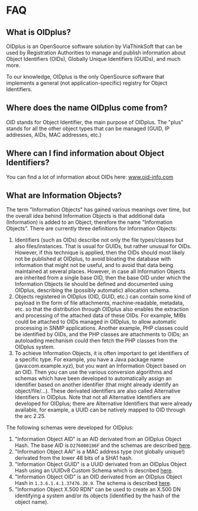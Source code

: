 
# FAQ

## What is OIDplus?

OIDplus is an OpenSource software solution by ViaThinkSoft that can be used by Registration Authorities to manage and publish information about Object Identifiers (OIDs), Globally Unique Identifiers (GUIDs), and much more.

To our knowledge, OIDplus is the only OpenSource software that implements a general (not application-specific) registry for Object Identifiers.

## Where does the name OIDplus come from?

OID stands for Object Identifier, the main purpose of OIDplus. The "plus" stands for all the other object types that can be managed (GUID, IP addresses, AIDs, MAC addresses, etc.)

## Where can I find information about Object Identifiers?

You can find a lot of information about OIDs here: www.oid-info.com

## What are Information Objects?

The term "Information Objects" has gained various meanings over time, but the overall idea behind Information Objects is that additional data (Information) is added to an Object, therefore the name "Information Objects". There are currently three definitions for Information Objects:

1.  Identifiers (such as OIDs) describe not only the file types/classes but also files/instances. That is usual for GUIDs, but rather unusual for OIDs. However, if this technique is applied, then the OIDs should most likely not be published at OIDplus, to avoid bloating the database with information that might not be useful, and to avoid that data being maintained at several places. However, in case all Information Objects are inherited from a single base OID, then the base OID under which the Information Objects lie should be defined and documented using OIDplus, describing the (possibly automatic) allocation schema.
2.  Objects registered in OIDplus (OID, GUID, etc.) can contain some kind of payload in the form of file attachments, machine-readable, metadata, etc. so that the distribution through OIDplus also enables the extraction and processing of the attached data of these OIDs. For example, MIBs could be attached to OIDs managed in OIDplus, to allow automatic processing in SNMP applications. Another example, PHP classes could be identified by OIDs, and the PHP classes are attachments to OIDs; an autoloading mechanism could then fetch the PHP classes from the OIDplus system.
3.  To achieve Information Objects, it is often important to get identifiers of a specific type. For example, you have a Java package name (java:com.example.xyz), but you want an Information Object based on an OID. Then you can use the various conversion algorithms and schemas which have been developed to automatically assign an identifier based on another identifier (that might already identify an object/file/...). These derivated identifiers are also called Alternative Identifiers in OIDplus. Note that not all Alternative Identifiers are developed for OIDplus; there are Alternative Identifiers that were already available, for example, a UUID can be natively mapped to OID through the arc 2.25.

The following schemas were developed for OIDplus:
1.  "Information Object AID" is an AID derivated from an OIDplus Object Hash. The base AID is `D276000186F` and the schemas are described [here](https://hosted.oidplus.com/viathinksoft/?goto=aid:D276000186F).
2.  "Information Object AAI" is a MAC address type (not globally unique!) derivated from the lower 48 bits of a SHA1 hash.
3.  "Information Object GUID" is a UUID derivated from an OIDplus Object Hash using an UUIDv8 Custom Schema which is described [here](https://github.com/danielmarschall/oidplus/blob/master/doc/oidplus_custom_guid.md).
4.  "Information Object OID" is an OID derivated from an OIDplus Object Hash in `1.3.6.1.4.1.37476.30.9`. The schema is described [here](https://hosted.oidplus.com/viathinksoft/?goto=oid:1.3.6.1.4.1.37476.30.9).
5.  "Information Object X.500 RDN" can be used to create an X.500 DN identifying a system and/or its objects (identified by the hash of the object name).

